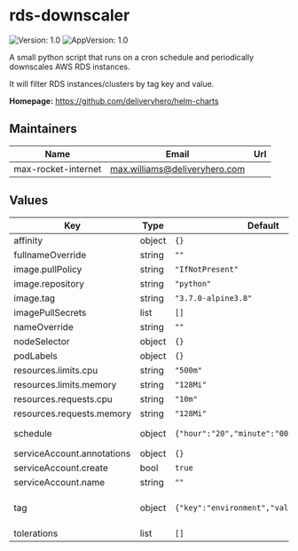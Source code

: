 # rds-downscaler

![Version: 1.0](https://img.shields.io/badge/Version-1.0-informational?style=flat-square) ![AppVersion: 1.0](https://img.shields.io/badge/AppVersion-1.0-informational?style=flat-square)

A small python script that runs on a cron schedule and periodically downscales AWS RDS instances.

It will filter RDS instances/clusters by tag key and value.

**Homepage:** <https://github.com/deliveryhero/helm-charts>

## Maintainers

| Name | Email | Url |
| ---- | ------ | --- |
| max-rocket-internet | max.williams@deliveryhero.com |  |

## Values

| Key | Type | Default | Description |
|-----|------|---------|-------------|
| affinity | object | `{}` |  |
| fullnameOverride | string | `""` |  |
| image.pullPolicy | string | `"IfNotPresent"` |  |
| image.repository | string | `"python"` |  |
| image.tag | string | `"3.7.0-alpine3.8"` |  |
| imagePullSecrets | list | `[]` |  |
| nameOverride | string | `""` |  |
| nodeSelector | object | `{}` |  |
| podLabels | object | `{}` |  |
| resources.limits.cpu | string | `"500m"` |  |
| resources.limits.memory | string | `"128Mi"` |  |
| resources.requests.cpu | string | `"10m"` |  |
| resources.requests.memory | string | `"128Mi"` |  |
| schedule | object | `{"hour":"20","minute":"00"}` | Cron schedule of the downscale job |
| serviceAccount.annotations | object | `{}` |  |
| serviceAccount.create | bool | `true` |  |
| serviceAccount.name | string | `""` |  |
| tag | object | `{"key":"environment","value":"staging"}` | AWS tag used to find RDS instances/clusters |
| tolerations | list | `[]` |  |
